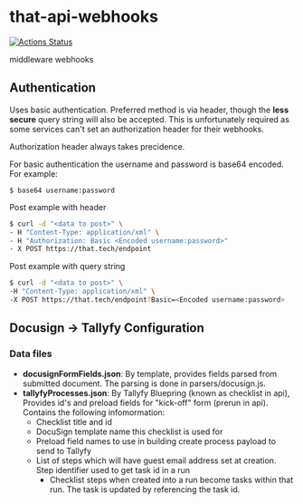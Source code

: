 # that-api-webhooks

[![Actions Status](https://github.com/ThatConference/that-api-webhooks/workflows/Push%20Master%20CI/badge.svg)](https://github.com/ThatConference/that-api-webhooks/workflows/actions)

middleware webhooks

## Authentication

Uses basic authentication. Preferred method is via header, though the **less secure** query string will also be accepted. This is unfortunately required as some services can't set an authorization header for their webhooks.

Authorization header always takes precidence.

For basic authentication the username and password is base64 encoded. For example:

`$ base64 username:password`

Post example with header

```bash
$ curl -d "<data to post>" \
- H "Content-Type: application/xml" \
- H "Authorization: Basic <Encoded username:password>"
- X POST https://that.tech/endpoint
```

Post example with query string

```bash
$ curl -d "<data to post>" \
-H "Content-Type: application/xml" \
-X POST https://that.tech/endpoint?Basic=<Encoded username:password>
```

## Docusign -> Tallyfy Configuration

### Data files

- **docusignFormFields.json**: By template, provides fields parsed from submitted document. The parsing is done in parsers/docusign.js.
- **tallyfyProcesses.json**: By Tallyfy Bluepring (known as checklist in api), Provides id's and preload fields for "kick-off" form (prerun in api). Contains the following infomormation:
  - Checklist title and id
  - DocuSign template name this checklist is used for
  - Preload field names to use in building create process payload to send to Tallyfy
  - List of steps which will have guest email address set at creation. Step identifier used to get task id in a run
    - Checklist steps when created into a run become tasks within that run. The task is updated by referencing the task id.
